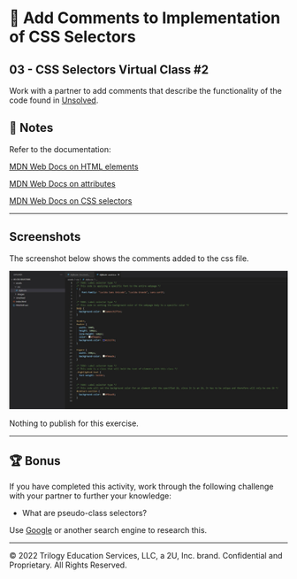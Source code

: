 # 📐 Add Comments to Implementation of CSS Selectors

## 03 - CSS Selectors Virtual Class #2

Work with a partner to add comments that describe the functionality of the code found in [Unsolved](./Unsolved/assets/css/style.css).

## 📝 Notes

Refer to the documentation: 

[MDN Web Docs on HTML elements](https://developer.mozilla.org/en-US/docs/Web/HTML/Element)

[MDN Web Docs on attributes](https://developer.mozilla.org/en-US/docs/Glossary/Attribute)

[MDN Web Docs on CSS selectors](https://developer.mozilla.org/en-US/docs/Web/CSS/CSS_Selectors)

---

## Screenshots

The screenshot below shows the comments added to the css file.

![Screenshot of css code](assets/images/screenshot.jpg)

Nothing to publish for this exercise.

---


## 🏆 Bonus

If you have completed this activity, work through the following challenge with your partner to further your knowledge:

* What are pseudo-class selectors? 

Use [Google](https://www.google.com) or another search engine to research this.

---
© 2022 Trilogy Education Services, LLC, a 2U, Inc. brand. Confidential and Proprietary. All Rights Reserved.
